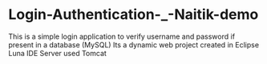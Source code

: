 # Login-Authentication-_-Naitik-demo
This is a simple login application to verify username and password if present in a database (MySQL)
Its a dynamic web project created in Eclipse Luna IDE
Server used Tomcat
